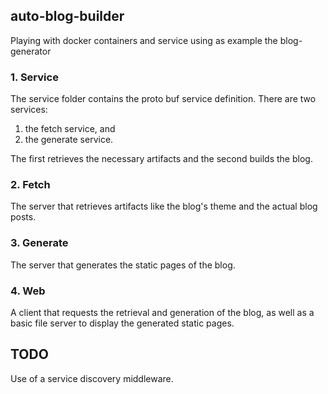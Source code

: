 ## auto-blog-builder
Playing with docker containers and service using as example the blog-generator

### 1. Service

The service folder contains the proto buf service definition.  There are two services:

1. the fetch service, and
1. the generate service.

The first retrieves the necessary artifacts and the second builds the blog.

### 2. Fetch

The server that retrieves artifacts like the blog's theme and the actual blog posts.

### 3. Generate

The server that generates the static pages of the blog.

### 4. Web

A client that requests the retrieval and generation of the blog, as well as a basic file server to display the generated static pages.

## TODO

Use of a service discovery middleware.